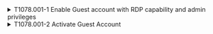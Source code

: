 <details>
<summary>T1078.001-1 Enable Guest account with RDP capability and admin privileges
</summary>
<pre>$ NA </pre>
</details>
<details>
<summary>T1078.001-2 Activate Guest Account
</summary>
<pre>$ NA </pre>
</details>
